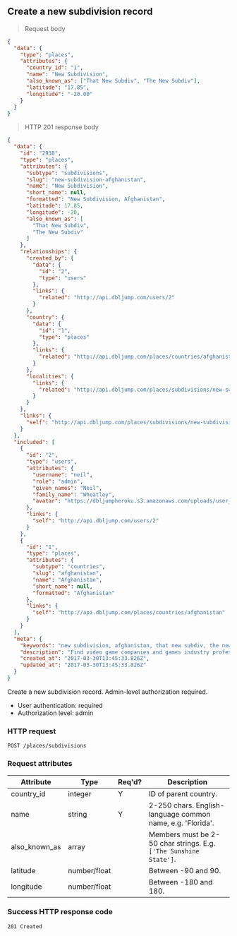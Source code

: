 ## <a name="subdivs_create"></a>Create a new subdivision record

> Request body

```JSON
{
  "data": {
    "type": "places",
    "attributes": {
      "country_id": "1",
      "name": "New Subdivision",
      "also_known_as": ["That New Subdiv", "The New Subdiv"],
      "latitude": "17.85",
      "longitude": "-20.00"
    }
  }
}
```

> HTTP 201 response body

```JSON
{
  "data": {
    "id": "2938",
    "type": "places",
    "attributes": {
      "subtype": "subdivisions",
      "slug": "new-subdivision-afghanistan",
      "name": "New Subdivision",
      "short_name": null,
      "formatted": "New Subdivision, Afghanistan",
      "latitude": 17.85,
      "longitude": -20,
      "also_known_as": [
        "That New Subdiv",
        "The New Subdiv"
      ]
    },
    "relationships": {
      "created_by": {
        "data": {
          "id": "2",
          "type": "users"
        },
        "links": {
          "related": "http://api.dbljump.com/users/2"
        }
      },
      "country": {
        "data": {
          "id": "1",
          "type": "places"
        },
        "links": {
          "related": "http://api.dbljump.com/places/countries/afghanistan"
        }
      },
      "localities": {
        "links": {
          "related": "http://api.dbljump.com/places/subdivisions/new-subdivision-afghanistan/localities"
        }
      }
    },
    "links": {
      "self": "http://api.dbljump.com/places/subdivisions/new-subdivision-afghanistan"
    }
  },
  "included": [
    {
      "id": "2",
      "type": "users",
      "attributes": {
        "username": "neil",
        "role": "admin",
        "given_names": "Neil",
        "family_name": "Wheatley",
        "avatar": "https://dbljumpheroku.s3.amazonaws.com/uploads/user_avatar/2/1703301240.jpg"
      },
      "links": {
        "self": "http://api.dbljump.com/users/2"
      }
    },
    {
      "id": "1",
      "type": "places",
      "attributes": {
        "subtype": "countries",
        "slug": "afghanistan",
        "name": "Afghanistan",
        "short_name": null,
        "formatted": "Afghanistan"
      },
      "links": {
        "self": "http://api.dbljump.com/places/countries/afghanistan"
      }
    }
  ],
  "meta": {
    "keywords": "new subdivision, afghanistan, that new subdiv, the new subdiv, state, county, place, dbljump, video games, pc games, gaming",
    "description": "Find video game companies and games industry professionals from New Subdivision, Afghanistan at Dbljump.",
    "created_at": "2017-03-30T13:45:33.826Z",
    "updated_at": "2017-03-30T13:45:33.826Z"
  }
}
```

Create a new subdivision record. Admin-level authorization required.

* User authentication: required
* Authorization level: admin

### HTTP request

`POST /places/subdivisions`

### Request attributes

Attribute | Type | Req'd? | Description
--------- | ---- | ------ | -----------
country_id | integer | Y | ID of parent country.
name | string | Y | 2-250 chars. English-language common name, e.g. 'Florida'.
also_known_as | array | | Members must be 2-50 char strings. E.g. `['The Sunshine State']`.
latitude | number/float | | Between -90 and 90.
longitude | number/float | | Between -180 and 180.

### Success HTTP response code

`201 Created`
